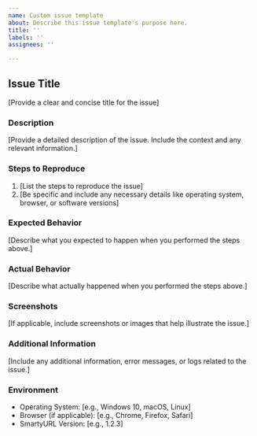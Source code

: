 ```yaml
---
name: Custom issue template
about: Describe this issue template's purpose here.
title: ''
labels: ''
assignees: ''

---
```


## Issue Title

[Provide a clear and concise title for the issue]

### Description

[Provide a detailed description of the issue. Include the context and any relevant information.]

### Steps to Reproduce

1. [List the steps to reproduce the issue]
2. [Be specific and include any necessary details like operating system, browser, or software versions]

### Expected Behavior

[Describe what you expected to happen when you performed the steps above.]

### Actual Behavior

[Describe what actually happened when you performed the steps above.]

### Screenshots

[If applicable, include screenshots or images that help illustrate the issue.]

### Additional Information

[Include any additional information, error messages, or logs related to the issue.]

### Environment

- Operating System: [e.g., Windows 10, macOS, Linux]
- Browser (if applicable): [e.g., Chrome, Firefox, Safari]
- SmartyURL Version: [e.g., 1.2.3]
